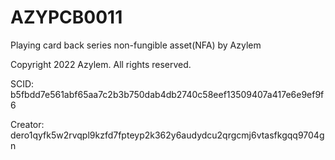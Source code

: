 # AZYPCB0011
Playing card back series non-fungible asset(NFA) by Azylem

Copyright 2022 Azylem. All rights reserved.

SCID: b5fbdd7e561abf65aa7c2b3b750dab4db2740c58eef13509407a417e6e9ef9f6

Creator: dero1qyfk5w2rvqpl9kzfd7fpteyp2k362y6audydcu2qrgcmj6vtasfkgqq9704gn
